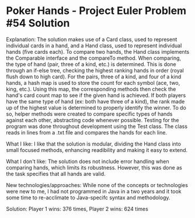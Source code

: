 # Poker Hands - Project Euler Problem #54 Solution

Explanation:
The solution makes use of a Card class, used to represent individual cards in a hand, and a Hand class, used to represent individual hands (five cards each).
To compare two hands, the Hand class implements the Comparable interface and the compareTo method. 
When comparing, the type of hand (pair, three of a kind, etc.) is determined. This is done through an if-else tree, checking the highest ranking hands in order (royal flush down to high card). 
For the pairs, three of a kind, and four of a kind hands, a hash map is used to store the count for each symbol (ace, two, king, etc.). Using this map, the corresponding methods then check the hand's card count map to see if the given hand is achieved. If both players have the same type of hand (ex: both have three of a kind), the rank made up of the highest value is determined to properly identify the winner. To do so, helper methods were created to compare specific types of hands against each other, abstracting code whenever possible. Testing for the program was done throughout development using the Test class. The class reads in lines from a .txt file and compares the hands for each line. 

What I like:
I like that the solution is modular, dividing the Hand class into small focused methods, enhancing readibility and making it easy to extend. 

What I don't like:
The solution does not include error handling when comparing hands, which limits its robustness. However, this was done as the task specifies that all hands are valid.

New technologies/approaches:
While none of the concepts or technologies were new to me, I had not programmed in Java in a two years and it took some time to re-acclimate to Java-specifc syntax and methodology. 

Solution:
Player 1 wins: 376 times, Player 2 wins: 624 times
